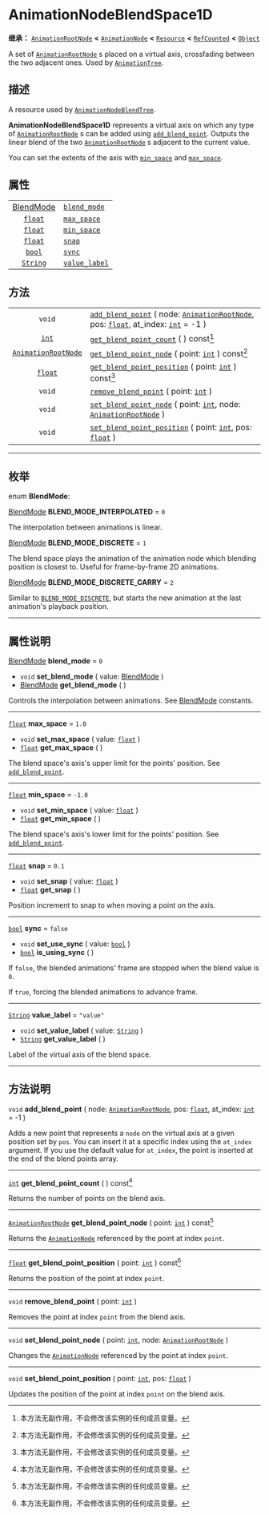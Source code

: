 <!-- ⚠ 请勿编辑本文件 ⚠ -->
<!-- 本文档使用脚本从 WeDot 引擎源码仓库生成。 -->
<!-- 生成脚本：https://github.com/WeDot-Engine/WeDot/tree/master/doc/tools/make_md.py； -->
<!-- 原文件：https://github.com/WeDot-Engine/WeDot/tree/master/doc/classes/AnimationNodeBlendSpace1D.xml。 -->

<div id="_class_animationnodeblendspace1d"></div>

# AnimationNodeBlendSpace1D

**继承：** [`AnimationRootNode`](class_animationrootnode.md) **<** [`AnimationNode`](class_animationnode.md) **<** [`Resource`](class_resource.md) **<** [`RefCounted`](class_refcounted.md) **<** [`Object`](class_object.md)

A set of [`AnimationRootNode`](class_animationrootnode.md) s placed on a virtual axis, crossfading between the two adjacent ones. Used by [`AnimationTree`](class_animationtree.md).

## 描述

A resource used by [`AnimationNodeBlendTree`](class_animationnodeblendtree.md).

 **AnimationNodeBlendSpace1D** represents a virtual axis on which any type of [`AnimationRootNode`](class_animationrootnode.md) s can be added using [`add_blend_point`](class_animationnodeblendspace1d.md#class_animationnodeblendspace1d_method_add_blend_point). Outputs the linear blend of the two [`AnimationRootNode`](class_animationrootnode.md) s adjacent to the current value.

You can set the extents of the axis with [`min_space`](class_animationnodeblendspace1d.md#class_animationnodeblendspace1d_property_min_space) and [`max_space`](class_animationnodeblendspace1d.md#class_animationnodeblendspace1d_property_max_space).

## 属性

|||
|:-:|:--|
| [BlendMode](#enum_animationnodeblendspace1d_blendmode) | [`blend_mode`](class_animationnodeblendspace1d.md#class_animationnodeblendspace1d_property_blend_mode)   | ``0``       |
| [`float`](class_float.md)                              | [`max_space`](class_animationnodeblendspace1d.md#class_animationnodeblendspace1d_property_max_space)     | ``1.0``     |
| [`float`](class_float.md)                              | [`min_space`](class_animationnodeblendspace1d.md#class_animationnodeblendspace1d_property_min_space)     | ``-1.0``    |
| [`float`](class_float.md)                              | [`snap`](class_animationnodeblendspace1d.md#class_animationnodeblendspace1d_property_snap)               | ``0.1``     |
| [`bool`](class_bool.md)                                | [`sync`](class_animationnodeblendspace1d.md#class_animationnodeblendspace1d_property_sync)               | ``false``   |
| [`String`](class_string.md)                            | [`value_label`](class_animationnodeblendspace1d.md#class_animationnodeblendspace1d_property_value_label) | ``"value"`` |

## 方法

|||
|:-:|:--|
| `void`                                            | [`add_blend_point`](class_animationnodeblendspace1d.md#class_animationnodeblendspace1d_method_add_blend_point) ( node: [`AnimationRootNode`](class_animationrootnode.md), pos: [`float`](class_float.md), at_index: [`int`](class_int.md) = -1 ) |
| [`int`](class_int.md)                             | [`get_blend_point_count`](class_animationnodeblendspace1d.md#class_animationnodeblendspace1d_method_get_blend_point_count) ( ) const[^const]                                                                                                     |
| [`AnimationRootNode`](class_animationrootnode.md) | [`get_blend_point_node`](class_animationnodeblendspace1d.md#class_animationnodeblendspace1d_method_get_blend_point_node) ( point: [`int`](class_int.md) ) const[^const]                                                                          |
| [`float`](class_float.md)                         | [`get_blend_point_position`](class_animationnodeblendspace1d.md#class_animationnodeblendspace1d_method_get_blend_point_position) ( point: [`int`](class_int.md) ) const[^const]                                                                  |
| `void`                                            | [`remove_blend_point`](class_animationnodeblendspace1d.md#class_animationnodeblendspace1d_method_remove_blend_point) ( point: [`int`](class_int.md) )                                                                                            |
| `void`                                            | [`set_blend_point_node`](class_animationnodeblendspace1d.md#class_animationnodeblendspace1d_method_set_blend_point_node) ( point: [`int`](class_int.md), node: [`AnimationRootNode`](class_animationrootnode.md) )                               |
| `void`                                            | [`set_blend_point_position`](class_animationnodeblendspace1d.md#class_animationnodeblendspace1d_method_set_blend_point_position) ( point: [`int`](class_int.md), pos: [`float`](class_float.md) )                                                |

<!-- rst-class:: classref-section-separator -->

---

## 枚举

<div id="_class_enum_animationnodeblendspace1d_blendmode"></div>

enum **BlendMode**: <div id="enum_animationnodeblendspace1d_blendmode"></div>

<div id="_class_animationnodeblendspace1d_constant_blend_mode_interpolated"></div>

[BlendMode](#enum_animationnodeblendspace1d_blendmode) **BLEND_MODE_INTERPOLATED** = ``0``

The interpolation between animations is linear.

<div id="_class_animationnodeblendspace1d_constant_blend_mode_discrete"></div>

[BlendMode](#enum_animationnodeblendspace1d_blendmode) **BLEND_MODE_DISCRETE** = ``1``

The blend space plays the animation of the animation node which blending position is closest to. Useful for frame-by-frame 2D animations.

<div id="_class_animationnodeblendspace1d_constant_blend_mode_discrete_carry"></div>

[BlendMode](#enum_animationnodeblendspace1d_blendmode) **BLEND_MODE_DISCRETE_CARRY** = ``2``

Similar to [`BLEND_MODE_DISCRETE`](class_animationnodeblendspace1d.md#class_animationnodeblendspace1d_constant_blend_mode_discrete), but starts the new animation at the last animation's playback position.

<!-- rst-class:: classref-section-separator -->

---

## 属性说明

<div id="_class_animationnodeblendspace1d_property_blend_mode"></div>

[BlendMode](#enum_animationnodeblendspace1d_blendmode) **blend_mode** = ``0`` <div id="class_animationnodeblendspace1d_property_blend_mode"></div>

- `void` **set_blend_mode** ( value: [BlendMode](#enum_animationnodeblendspace1d_blendmode) )
- [BlendMode](#enum_animationnodeblendspace1d_blendmode) **get_blend_mode** ( )

Controls the interpolation between animations. See [BlendMode](#enum_animationnodeblendspace1d_blendmode) constants.

<!-- rst-class:: classref-item-separator -->

---

<div id="_class_animationnodeblendspace1d_property_max_space"></div>

[`float`](class_float.md) **max_space** = ``1.0`` <div id="class_animationnodeblendspace1d_property_max_space"></div>

- `void` **set_max_space** ( value: [`float`](class_float.md) )
- [`float`](class_float.md) **get_max_space** ( )

The blend space's axis's upper limit for the points' position. See [`add_blend_point`](class_animationnodeblendspace1d.md#class_animationnodeblendspace1d_method_add_blend_point).

<!-- rst-class:: classref-item-separator -->

---

<div id="_class_animationnodeblendspace1d_property_min_space"></div>

[`float`](class_float.md) **min_space** = ``-1.0`` <div id="class_animationnodeblendspace1d_property_min_space"></div>

- `void` **set_min_space** ( value: [`float`](class_float.md) )
- [`float`](class_float.md) **get_min_space** ( )

The blend space's axis's lower limit for the points' position. See [`add_blend_point`](class_animationnodeblendspace1d.md#class_animationnodeblendspace1d_method_add_blend_point).

<!-- rst-class:: classref-item-separator -->

---

<div id="_class_animationnodeblendspace1d_property_snap"></div>

[`float`](class_float.md) **snap** = ``0.1`` <div id="class_animationnodeblendspace1d_property_snap"></div>

- `void` **set_snap** ( value: [`float`](class_float.md) )
- [`float`](class_float.md) **get_snap** ( )

Position increment to snap to when moving a point on the axis.

<!-- rst-class:: classref-item-separator -->

---

<div id="_class_animationnodeblendspace1d_property_sync"></div>

[`bool`](class_bool.md) **sync** = ``false`` <div id="class_animationnodeblendspace1d_property_sync"></div>

- `void` **set_use_sync** ( value: [`bool`](class_bool.md) )
- [`bool`](class_bool.md) **is_using_sync** ( )

If `false`, the blended animations' frame are stopped when the blend value is `0`.

If `true`, forcing the blended animations to advance frame.

<!-- rst-class:: classref-item-separator -->

---

<div id="_class_animationnodeblendspace1d_property_value_label"></div>

[`String`](class_string.md) **value_label** = ``"value"`` <div id="class_animationnodeblendspace1d_property_value_label"></div>

- `void` **set_value_label** ( value: [`String`](class_string.md) )
- [`String`](class_string.md) **get_value_label** ( )

Label of the virtual axis of the blend space.

<!-- rst-class:: classref-section-separator -->

---

## 方法说明

<div id="_class_animationnodeblendspace1d_method_add_blend_point"></div>

`void` **add_blend_point** ( node: [`AnimationRootNode`](class_animationrootnode.md), pos: [`float`](class_float.md), at_index: [`int`](class_int.md) = -1 )<div id="class_animationnodeblendspace1d_method_add_blend_point"></div>

Adds a new point that represents a `node` on the virtual axis at a given position set by `pos`. You can insert it at a specific index using the `at_index` argument. If you use the default value for `at_index`, the point is inserted at the end of the blend points array.

<!-- rst-class:: classref-item-separator -->

---

<div id="_class_animationnodeblendspace1d_method_get_blend_point_count"></div>

[`int`](class_int.md) **get_blend_point_count** ( ) const[^const]<div id="class_animationnodeblendspace1d_method_get_blend_point_count"></div>

Returns the number of points on the blend axis.

<!-- rst-class:: classref-item-separator -->

---

<div id="_class_animationnodeblendspace1d_method_get_blend_point_node"></div>

[`AnimationRootNode`](class_animationrootnode.md) **get_blend_point_node** ( point: [`int`](class_int.md) ) const[^const]<div id="class_animationnodeblendspace1d_method_get_blend_point_node"></div>

Returns the [`AnimationNode`](class_animationnode.md) referenced by the point at index `point`.

<!-- rst-class:: classref-item-separator -->

---

<div id="_class_animationnodeblendspace1d_method_get_blend_point_position"></div>

[`float`](class_float.md) **get_blend_point_position** ( point: [`int`](class_int.md) ) const[^const]<div id="class_animationnodeblendspace1d_method_get_blend_point_position"></div>

Returns the position of the point at index `point`.

<!-- rst-class:: classref-item-separator -->

---

<div id="_class_animationnodeblendspace1d_method_remove_blend_point"></div>

`void` **remove_blend_point** ( point: [`int`](class_int.md) )<div id="class_animationnodeblendspace1d_method_remove_blend_point"></div>

Removes the point at index `point` from the blend axis.

<!-- rst-class:: classref-item-separator -->

---

<div id="_class_animationnodeblendspace1d_method_set_blend_point_node"></div>

`void` **set_blend_point_node** ( point: [`int`](class_int.md), node: [`AnimationRootNode`](class_animationrootnode.md) )<div id="class_animationnodeblendspace1d_method_set_blend_point_node"></div>

Changes the [`AnimationNode`](class_animationnode.md) referenced by the point at index `point`.

<!-- rst-class:: classref-item-separator -->

---

<div id="_class_animationnodeblendspace1d_method_set_blend_point_position"></div>

`void` **set_blend_point_position** ( point: [`int`](class_int.md), pos: [`float`](class_float.md) )<div id="class_animationnodeblendspace1d_method_set_blend_point_position"></div>

Updates the position of the point at index `point` on the blend axis.

[^virtual]: 本方法通常需要用户覆盖才能生效。
[^const]: 本方法无副作用，不会修改该实例的任何成员变量。
[^vararg]: 本方法除了能接受在此处描述的参数外，还能够继续接受任意数量的参数。
[^constructor]: 本方法用于构造某个类型。
[^static]: 调用本方法无需实例，可直接使用类名进行调用。
[^operator]: 本方法描述的是使用本类型作为左操作数的有效运算符。
[^bitfield]: 这个值是由下列位标志构成位掩码的整数。
[^void]: 无返回值。
